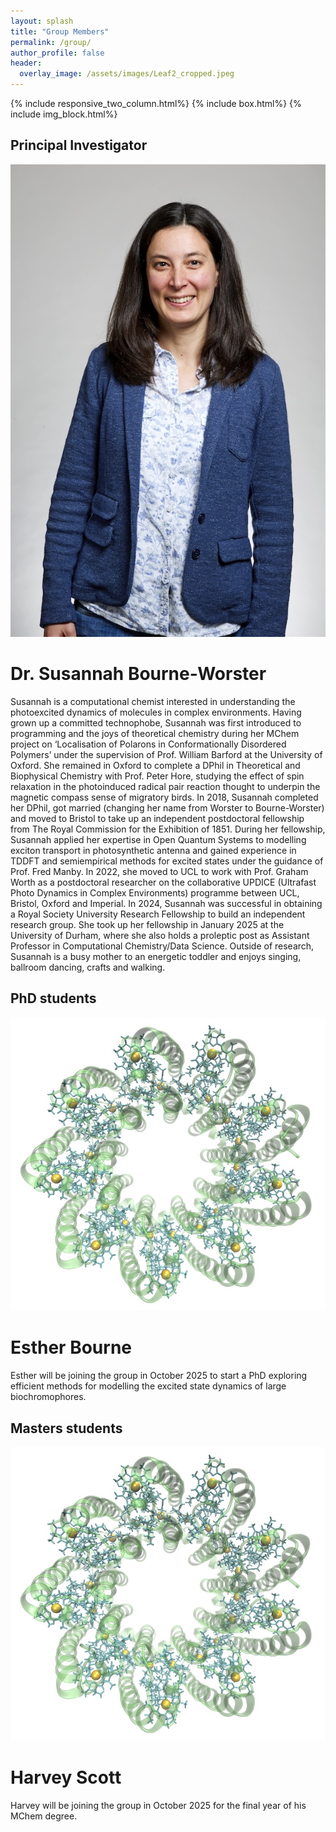 ```yaml
---
layout: splash
title: "Group Members"
permalink: /group/
author_profile: false
header:
  overlay_image: /assets/images/Leaf2_cropped.jpeg
---
```

{% include responsive_two_column.html%}
{% include box.html%}
{% include img_block.html%}

## Principal Investigator

<div class="row">
  <div class="columnleft" >
  <img src="/assets/images/SB1.jpg" alt="Headshot of Dr. Susannah Bourne-Worster"> 

  </div>
  <div class="columnleft" >
  <h1> Dr. Susannah Bourne-Worster </h1>
<p>Susannah is a computational chemist interested in understanding the photoexcited dynamics of molecules in complex environments. Having grown up a committed technophobe, Susannah was first introduced to programming and the joys of theoretical chemistry during her MChem project on ‘Localisation of Polarons in Conformationally Disordered Polymers’ under the supervision of Prof. William Barford at the University of Oxford. She remained in Oxford to complete a DPhil in Theoretical and Biophysical Chemistry with Prof. Peter Hore, studying the effect of spin relaxation in the photoinduced radical pair reaction thought to underpin the magnetic compass sense of migratory birds. In 2018, Susannah completed her DPhil, got married (changing her name from Worster to Bourne-Worster) and moved to Bristol to take up an independent postdoctoral fellowship from The Royal Commission for the Exhibition of 1851.  During her fellowship, Susannah applied her expertise in Open Quantum Systems to modelling exciton transport in photosynthetic antenna and gained experience in TDDFT and semiempirical methods for excited states under the guidance of Prof. Fred Manby. In 2022, she moved to UCL to work with Prof. Graham Worth as a postdoctoral researcher on the collaborative UPDICE (Ultrafast Photo Dynamics in Complex Environments) programme between UCL, Bristol, Oxford and Imperial. In 2024, Susannah was successful in obtaining a Royal Society University Research Fellowship to build an independent research group. She took up her fellowship in January 2025 at the University of Durham, where she also holds a proleptic post as Assistant Professor in Computational Chemistry/Data Science. Outside of research, Susannah is a busy mother to an energetic toddler and enjoys singing, ballroom dancing, crafts and walking.</p>
  </div>
</div>

## PhD students

<div class="row">
  <div class="columnleft" >
    <img src="/assets/images/lh2_antenna_birdseye.jpg" alt="Placeholder image">
  </div>
  <div class="columnleft" >
  <h1> Esther Bourne </h1>
<p>Esther will be joining the group in October 2025 to start a PhD exploring efficient methods for modelling the excited state dynamics of large biochromophores. </p>
  </div>
</div>

## Masters students

<div class="row">
  <div class="columnleft" >
  <img src="/assets/images/lh2_antenna_birdseye.jpg" alt="Placeholder image">
  </div>
  <div class="columnleft" >
  <h1> Harvey Scott </h1>
<p>Harvey will be joining the group in October 2025 for the final year of his MChem degree.</p>
  </div>
</div>